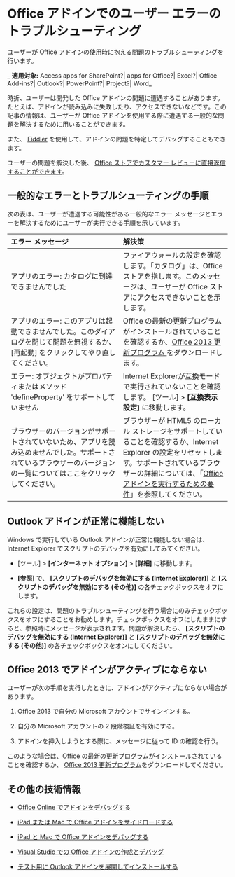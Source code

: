 
# Office アドインでのユーザー エラーのトラブルシューティング
ユーザーが Office アドインの使用時に抱える問題のトラブルシューティングを行います。

 _ **適用対象:** Access apps for SharePoint?| apps for Office?| Excel?| Office Add-ins?| Outlook?| PowerPoint?| Project?| Word_

時折、ユーザーは開発した Office アドインの問題に遭遇することがあります。たとえば、アドインが読み込みに失敗したり、アクセスできないなどです。この記事の情報は、ユーザーが Office アドインを使用する際に遭遇する一般的な問題を解決するために用いることができます。

また、 [Fiddler](http://www.telerik.com/fiddler) を使用して、アドインの問題を特定してデバッグすることもできます。

ユーザーの問題を解決した後、 [Office ストアでカスタマー レビューに直接返信することができます](https://msdn.microsoft.com/library/jj635874.aspx)。

## 一般的なエラーとトラブルシューティングの手順

次の表は、ユーザーが遭遇する可能性がある一般的なエラー メッセージとエラーを解決するためにユーザーが実行できる手順を示しています。



|**エラー メッセージ**|**解決策**|
|:-----|:-----|
|アプリのエラー: カタログに到達できませんでした|ファイアウォールの設定を確認します。「カタログ」は、Office ストアを指します。このメッセージは、ユーザーが Office ストアにアクセスできないことを示します。|
|アプリのエラー: このアプリは起動できませんでした。このダイアログを閉じて問題を無視するか、 [再起動] をクリックしてやり直してください。|Office の最新の更新プログラムがインストールされていることを確認するか、[Office 2013 更新プログラム ](https://support.microsoft.com/ja-jp/kb/2986156/)をダウンロードします。|
|エラー: オブジェクトがプロパティまたはメソッド 'defineProperty' をサポートしていません|Internet Explorerが互換モードで実行されていないことを確認します。 [ツール] >  **[互換表示設定]** に移動します。|
|ブラウザーのバージョンがサポートされていないため、アプリを読み込めませんでした。サポートされているブラウザーのバージョンの一覧についてはここをクリックしてください。|ブラウザーが HTML5 のローカル ストレージをサポートしていることを確認するか、Internet Explorer の設定をリセットします。サポートされているブラウザーの詳細については、「[Office アドインを実行するための要件](../../docs/overview/requirements-for-running-office-add-ins.md)」を参照してください。|

## Outlook アドインが正常に機能しない

Windows で実行している Outlook アドインが正常に機能しない場合は、Internet Explorer でスクリプトのデバッグを有効にしてみてください。


- [ツール] >  **[インターネット オプション]** > **[詳細]** に移動します。
    
-  **[参照]** で、 **[スクリプトのデバッグを無効にする (Internet Explorer)]** と **[スクリプトのデバッグを無効にする (その他)]** の各チェックボックスをオフにします。
    
これらの設定は、問題のトラブルシューティングを行う場合にのみチェックボックスをオフにすることをお勧めします。チェックボックスをオフにしたままにすると、参照時にメッセージが表示されます。問題が解決したら、 **[スクリプトのデバッグを無効にする (Internet Explorer)]** と **[スクリプトのデバッグを無効にする (その他)]** の各チェックボックスをオンにしてください。


## Office 2013 でアドインがアクティブにならない

ユーザーが次の手順を実行したときに、アドインがアクティブにならない場合があります。


1. Office 2013 で自分の Microsoft アカウントでサインインする。
    
2. 自分の Microsoft アカウントの 2 段階検証を有効にする。
    
3. アドインを挿入しようとする際に、メッセージに従って ID の確認を行う。
    
このような場合は、Office の最新の更新プログラムがインストールされていることを確認するか、 [Office 2013 更新プログラム](https://support.microsoft.com/ja-jp/kb/2986156/)をダウンロードしてください。


## その他の技術情報



- [Office Online でアドインをデバッグする](../testing/debug-add-ins-in-office-online.md)
    
- [iPad または Mac で Office アドインをサイドロードする](../testing/sideload-an-office-add-in-on-ipad-and-mac.md)
    
- [iPad と Mac で Office アドインをデバッグする](../../docs/testing/debug-office-add-ins-on-ipad-and-mac.md)
    
- [Visual Studio での Office アドインの作成とデバッグ](../../docs/get-started/create-and-debug-office-add-ins-in-visual-studio.md)
    
- [テスト用に Outlook アドインを展開してインストールする](../outlook/testing-and-tips.md)
    
